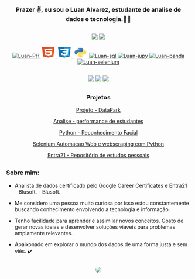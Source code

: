 ##
<h3 align="center">
   Prazer ✌, eu sou o Luan Alvarez, estudante de analise de dados e tecnologia.👨‍💻
</h3>

##

<div align="center">
   <a href="https://github.com/Alvrzz">
      <img height="170em" src="https://github-readme-stats.vercel.app/api?username=Alvrzz&show_icons=true&theme=codeSTACKr&include_all_commits=true&count_private=true"/>
<img height="170em" src="https://github-readme-stats.vercel.app/api/top-langs/?username=Alvrzz&layout=compact&langs_count=7&theme=codeSTACKr"/>
</div>
<div align="center" style="display: inline_block"><br>
<img  alt="Luan-PH" height="30" width="40" src="https://cdn.jsdelivr.net/gh/devicons/devicon/icons/photoshop/photoshop-plain.svg" />       
<img  alt="Luan-HTML" height="30" width="40" src="https://raw.githubusercontent.com/devicons/devicon/master/icons/html5/html5-original.svg">
<img  alt="Luan-CSS" height="30" width="40" src="https://raw.githubusercontent.com/devicons/devicon/master/icons/css3/css3-original.svg">
<img  alt="Luan-Python" height="30" width="40" src="https://raw.githubusercontent.com/devicons/devicon/master/icons/python/python-original.svg">
<img alt="Luan-sql" height="30" width="40" src="https://cdn.jsdelivr.net/gh/devicons/devicon/icons/mysql/mysql-original.svg">
<img alt="Luan-jupy" height="30" width="40" src="https://cdn.jsdelivr.net/gh/devicons/devicon/icons/jupyter/jupyter-original.svg">
<img alt="Luan-panda" height="30" width="40" src="https://cdn.jsdelivr.net/gh/devicons/devicon/icons/pandas/pandas-original.svg" />
<img alt="Luan-selenium" height="30" width="40" src="https://cdn.jsdelivr.net/gh/devicons/devicon/icons/selenium/selenium-original.svg" />
</div>

 
##
 
<div align="center"> 
<a href="https://www.instagram.com/alvrz_luann/" target="_blank"><img src="https://img.shields.io/badge/-Instagram-%23E4405F?style=for-the-badge&logo=instagram&logoColor=white" target="_blank"></a>
<a href = "mailto:alvarezluan.ti@gmail.com"><img src="https://img.shields.io/badge/-Gmail-%23333?style=for-the-badge&logo=gmail&logoColor=white" target="_blank"></a>
<a href="https://www.linkedin.com/in/luan-alvarez-1499a7224/" target="_blank"><img src="https://img.shields.io/badge/-LinkedIn-%230077B5?style=for-the-badge&logo=linkedin&logoColor=white" target="_blank"></a> 


##


<div align="center">
   <h3> Projetos 
   </h3>
   
   <a href="https://github.com/Alvrzz/Datapark">Projeto - DataPark</a>
   
   <a href="https://github.com/Alvrzz/Analise-da-Perfomance-de-Estudantes">Analise - performance de estudantes</a>  
   
   <a href="https://github.com/Alvrzz/Reconhecimento-facial-com-python"> Python - Reconhecimento Facial </a>   
   
   <a href="https://github.com/Alvrzz/Primeiro-projeto-de-Automacao-Web-e-webscraping-com-Python"> Selenium Automacao Web e webscraping com Python </a> 
   
   <a href="https://github.com/Alvrzz/Repositorio-de-estudos-pessoais-Entra21">Entra21 - Repositório de estudos pessoais</a>
   

   </div>
   
##

<div align="left">
   <h3> Sobre mim: 
   </h3>
 
- Analista de dados certificado pelo Google Career Certificates e Entra21 - Blusoft. - Blusoft.

- Me considero uma pessoa muito curiosa por isso estou constantemente buscando conhecimento envolvendo a tecnologia e informação. 

- Tenho facilidade para aprender e assimilar novos conceitos. Gosto de gerar novas ideias e desenvolver soluções viáveis para problemas amplamente relevantes.

- Apaixonado em explorar o mundo dos dados de uma forma justa e sem viés. :heavy_check_mark:
 </div> 
   
##
   
</div>
<div align="center">
   <img height="150px" style="border-radius:50px;" 
      src="https://media1.giphy.com/media/3oKIPEqDGUULpEU0aQ/giphy.gif?cid=ecf05e47srcbpy0ehgzyysh6yuive0l0dnz9shjcqlvix5c1&rid=giphy.gif&ct=g">
</div>
